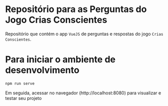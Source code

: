 # Repositório para as Perguntas do Jogo Crias Conscientes

Repositório que contém o app `VueJS` de perguntas e respostas do jogo `Crias Conscientes`.


# Para iniciar o ambiente de desenvolvimento

```
npm run serve
```

Em seguida, acessar no navegador (http://localhost:8080) para visualizar e testar seu projeto
